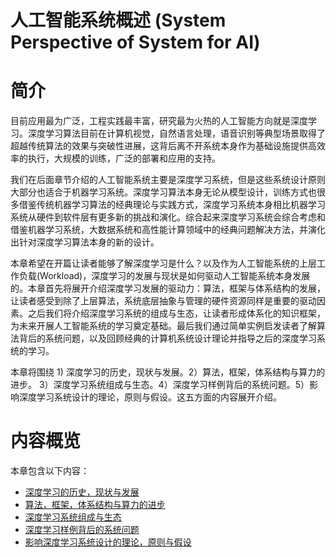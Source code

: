 <!--Copyright © Microsoft Corporation. All rights reserved.
  适用于[License](https://github.com/microsoft/AI-System/blob/main/LICENSE)版权许可-->

# 人工智能系统概述 (System Perspective of System for AI)

# 简介 

目前应用最为广泛，工程实践最丰富，研究最为火热的人工智能方向就是深度学习。深度学习算法目前在计算机视觉，自然语言处理，语音识别等典型场景取得了超越传统算法的效果与突破性进展，这背后离不开系统本身作为基础设施提供高效率的执行，大规模的训练，广泛的部署和应用的支持。

我们在后面章节介绍的人工智能系统主要是深度学习系统，但是这些系统设计原则大部分也适合于机器学习系统。深度学习算法本身无论从模型设计，训练方式也很多借鉴传统机器学习算法的经典理论与实践方式，深度学习系统本身相比机器学习系统从硬件到软件层有更多新的挑战和演化。综合起来深度学习系统会综合考虑和借鉴机器学习系统，大数据系统和高性能计算领域中的经典问题解决方法，并演化出针对深度学习算法本身的新的设计。

本章希望在开篇让读者能够了解深度学习是什么？以及作为人工智能系统的上层工作负载(Workload)，深度学习的发展与现状是如何驱动人工智能系统本身发展的。本章首先将展开介绍深度学习发展的驱动力：算法，框架与体系结构的发展，让读者感受到除了上层算法，系统底层抽象与管理的硬件资源同样是重要的驱动因素。之后我们将介绍深度学习系统的组成与生态，让读者形成体系化的知识框架，为未来开展人工智能系统的学习奠定基础。最后我们通过简单实例启发读者了解算法背后的系统问题，以及回顾经典的计算机系统设计理论并指导之后的深度学习系统的学习。

本章将围绕 1) 深度学习的历史，现状与发展。2）算法，框架，体系结构与算力的进步。 3）深度学习系统组成与生态。4）深度学习样例背后的系统问题。5）影响深度学习系统设计的理论，原则与假设。这五方面的内容展开介绍。

# 内容概览

本章包含以下内容：

- [深度学习的历史，现状与发展](1.1-深度学习的历史，现状与发展.md) 	
- [算法，框架，体系结构与算力的进步](1.2-算法，框架，体系结构与算力的进步.md) 	
- [深度学习系统组成与生态](1.3-深度学习系统组成与生态.md) 
- [深度学习样例背后的系统问题](1.4-深度学习样例背后的系统问题.md) 
- [影响深度学习系统设计的理论，原则与假设](1.5-影响深度学习系统设计的理论，原则与假设.md) 


